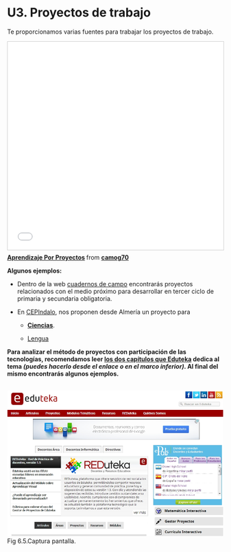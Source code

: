 # U3. Proyectos de trabajo

Te proporcionamos varias fuentes para trabajar los proyectos de trabajo.

<iframe src="//www.slideshare.net/slideshow/embed_code/key/huGCKaG3mUuISy" width="595" height="485" frameborder="0" marginwidth="0" marginheight="0" scrolling="no" style="border:1px solid #CCC; border-width:1px; margin-bottom:5px; max-width: 100%;" allowfullscreen> </iframe> <div style="margin-bottom:5px"> <strong> <a href="//www.slideshare.net/camog70/aprendizaje-por-proyectos" title="Aprendizaje Por Proyectos" target="_blank">Aprendizaje Por Proyectos</a> </strong> from <strong><a href="https://www.slideshare.net/camog70" target="_blank">camog70</a></strong> </div>

**Algunos ejemplos:**

*   Dentro de la web [cuadernos de campo](http://www.catedu.es/cuaderno_campo/) encontrarás proyectos relacionados con el medio próximo para desarrollar en tercer ciclo de primaria y secundaria obligatoria.
*   En [CEPIndalo](http://recursos.cepindalo.es/course/view.php?id=143&topic=3), nos proponen desde Almería un proyecto para   
    
    *   **[Ciencias](http://recursos.cepindalo.es/course/view.php?id=143&topic=)**.
    
    *   [Lengua](http://recursos.cepindalo.es/course/view.php?id=156&topic=3)

**Para analizar el método de proyectos con participación de las tecnologías, recomendamos leer [los dos capítulos que Eduteka](http://www.eduteka.org/APPMoursund1.php) dedica al tema **_(puedes hacerlo desde el enlace o en el marco inferior)_**. Al final del mismo encontrarás algunos ejemplos.**

 [![6.5.Captura pantalla.](img/capturadaedutek.jpg)](http://www.eduteka.org/)Fig 6.5.Captura pantalla.